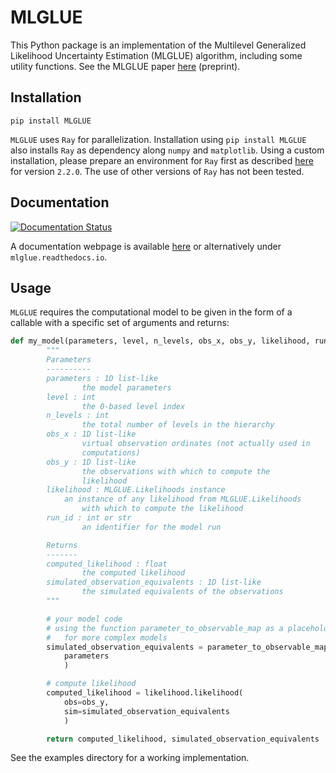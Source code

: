# MLGLUE
This Python package is an implementation of the Multilevel Generalized Likelihood Uncertainty Estimation (MLGLUE) algorithm, including some utility functions. See the MLGLUE paper [here](https://essopenarchive.org/users/677423/articles/853135-extending-glue-with-multilevel-methods-to-accelerate-statistical-inversion-of-hydrological-models) (preprint).

## Installation
`pip install MLGLUE`

`MLGLUE` uses `Ray` for parallelization. Installation using `pip install MLGLUE` also installs `Ray` as dependency along `numpy` and `matplotlib`. Using a custom installation, please prepare an environment for `Ray` first as described [here](https://docs.ray.io/en/releases-2.2.0/ray-overview/installation.html) for version `2.2.0`. The use of other versions of `Ray` has not been tested.

## Documentation
[![Documentation Status](https://readthedocs.org/projects/mlglue/badge/?version=latest)](https://mlglue.readthedocs.io/en/latest/?badge=latest)

A documentation webpage is available [here](https://mlglue.readthedocs.io/en/latest/) or alternatively under `mlglue.readthedocs.io`.

## Usage
`MLGLUE` requires the computational model to be given in the form of a callable with a specific set of arguments and returns:

```python
def my_model(parameters, level, n_levels, obs_x, obs_y, likelihood, run_id)
        """
        Parameters
        ----------
        parameters : 1D list-like
                the model parameters
        level : int
                the 0-based level index
        n_levels : int
                the total number of levels in the hierarchy
        obs_x : 1D list-like
                virtual observation ordinates (not actually used in
                computations)
        obs_y : 1D list-like
                the observations with which to compute the
                likelihood
        likelihood : MLGLUE.Likelihoods instance
        	an instance of any likelihood from MLGLUE.Likelihoods
                with which to compute the likelihood
        run_id : int or str
                an identifier for the model run

        Returns
        -------
        computed_likelihood : float
                the computed likelihood
        simulated_observation_equivalents : 1D list-like
                the simulated equivalents of the observations
        """

        # your model code
        # using the function parameter_to_observable_map as a placeholder
        #	for more complex models
        simulated_observation_equivalents = parameter_to_observable_map(
        	parameters
        	)

        # compute likelihood
        computed_likelihood = likelihood.likelihood(
        	obs=obs_y,
        	sim=simulated_observation_equivalents
        	)

        return computed_likelihood, simulated_observation_equivalents
```

See the examples directory for a working implementation.
